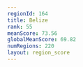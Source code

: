 ```yaml
---
regionId: 164
title: Belize
rank: 55
meanScore: 73.56
globalMeanScore: 69.82
numRegions: 220
layout: region_score
---
```

